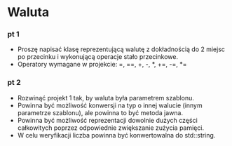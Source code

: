 # Waluta #


### pt 1 ###
* Proszę napisać klasę reprezentującą walutę z dokładnością do 2 miejsc po przecinku i wykonującą operacje stało przecinkowe.
* Operatory wymagane w projekcie: =, ==, +, -, *, +=, -=, *=

### pt 2 ###
* Rozwinąć projekt 1 tak, by waluta była parametrem szablonu. 
* Powinna być możliwość konwersji na typ o innej walucie (innym parametrze szablonu), ale powinna to być metoda jawna. 
* Powinna być możliwość reprezentacji dowolnie dużych części całkowitych poprzez odpowiednie zwiększanie zużycia pamięci. 
* W celu weryfikacji liczba powinna być konwertowalna do std::string.
